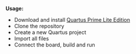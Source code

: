 **Usage:**
- Download and install [Quartus Prime Lite Edition](https://www.intel.com/content/www/us/en/software-kit/825278/intel-quartus-prime-lite-edition-design-software-version-23-1-1-for-windows.html)
- Clone the repository
- Create a new Quartus project
- Import all files
- Connect the board, build and run
